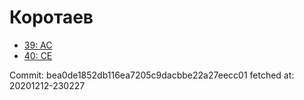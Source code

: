 # Коротаев
- [39: AC](39.md)
- [40: CE](40.md)

Commit: bea0de1852db116ea7205c9dacbbe22a27eecc01
 fetched at: 20201212-230227
